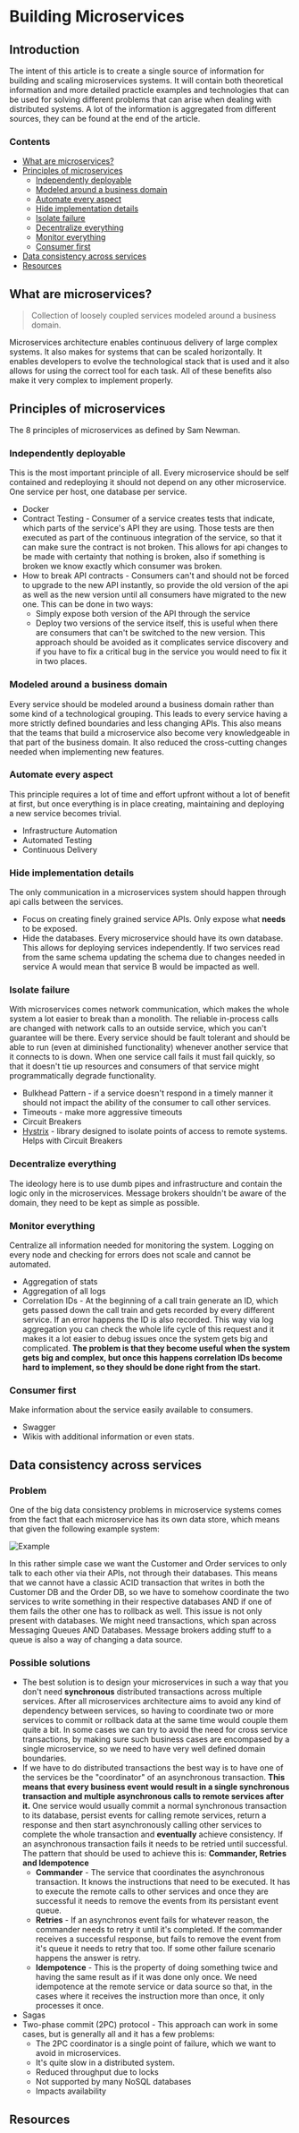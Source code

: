 # Building Microservices
## Introduction
The intent of this article is to create a single source of information for building and scaling microservices systems. It will contain both theoretical information and more detailed practicle examples and technologies that can be used for solving different problems that can arise when dealing with distributed systems. 
A lot of the information is aggregated from different sources, they can be found at the end of the article.

### Contents
 - [What are microservices?](#what-are-microservices)
 - [Principles of microservices](#principles-of-microservices)
	 - [Independently deployable](#independently-deployable)
	 - [Modeled around a business domain](#modeled-around-a-business-domain)
	 - [Automate every aspect](#automate-every-aspect)
	 - [Hide implementation details](#hide-implementation-details)
	 - [Isolate failure](#isolate-failure)
	 - [Decentralize everything](#decentralize-everything)
	 - [Monitor everything](#monitor-everything)
	 - [Consumer first](#consumer-first)
 - [Data consistency across services](#data-consistency-across-services)
 - [Resources](#resources)

## What are microservices?

> Collection of loosely coupled services modeled around a business domain.

Microservices architecture enables continuous delivery of large complex systems. It also makes for systems that can be scaled horizontally. It enables developers to evolve the technological stack that is used and it also allows for using the correct tool for each task. All of these benefits also make it very complex to implement properly.

## Principles of microservices
The 8 principles of microservices as defined by Sam Newman.

 ### Independently deployable
 This is the most important principle of all.
 Every microservice should be self contained and redeploying it should not    depend on any other microservice. 
 One service per host, one database per service. 
 
 - Docker
 - Contract Testing - Consumer of a service creates tests that indicate, which parts of the service's API they are using. Those tests are then executed as part of the continuous integration of the service, so that it can make sure the contract is not broken. This allows for api changes to be made with certainty that nothing is broken, also if something is broken we know exactly which consumer was broken.
 - How to break API contracts - Consumers can't and should not be forced to upgrade to the new API instantly, so provide the old version of the api as well as the new version until all consumers have migrated to the new one. This can be done in two ways:
	 - Simply expose both version of the API through the service
	 - Deploy two versions of the service itself, this is useful when there are consumers that can't be switched to the new version. This approach should be avoided as it complicates service discovery and if you have to fix a critical bug in the service you would need to fix it in two places.

 ### Modeled around a business domain
 Every service should be modeled around a business domain rather than some kind of a technological grouping. This leads to every service having a more strictly defined boundaries and less changing APIs. This also means that the teams that build a microservice also become very knowledgeable in that part of the business domain. It also reduced the cross-cutting changes needed when implementing new features.
 
 ### Automate every aspect
 This principle requires a lot of time and effort upfront without a lot of benefit at first, but once everything is in place creating, maintaining and deploying a new service becomes trivial.
 
 - Infrastructure Automation
 - Automated Testing
 - Continuous Delivery

 ### Hide implementation details
 The only communication in a microservices system should happen through api calls between the services.

 - Focus on creating finely grained service APIs. Only expose what **needs** to be exposed.
 - Hide the databases. Every microservice should have its own database. This allows for deploying services independently. If two services read from the same schema updating the schema due to changes needed in service A would mean that service B would be impacted as well.
 
 ### Isolate failure
 With microservices comes network communication, which makes the whole system a lot easier to break than a monolith. The reliable in-process calls are changed with network calls to an outside service, which you can't guarantee will be there. 
 Every service should be fault tolerant and should be able to run (even at   diminished functionality) whenever another service that it connects to is down.
 When one service call fails it must fail quickly, so that it doesn't tie up resources and consumers of that service might programmatically degrade functionality.
 
 - Bulkhead Pattern - if a service doesn't respond in a timely manner it should not impact the ability of the consumer to call other services.
 - Timeouts - make more aggressive timeouts
 - Circuit Breakers
 - [Hystrix](https://github.com/Netflix/hystrix) - library designed to isolate points of access to remote systems. Helps with Circuit Breakers

 ### Decentralize everything
 The ideology here is to use dumb pipes and infrastructure and contain the logic only in the microservices. Message brokers shouldn't be aware of the domain, they need to be kept as simple as possible. 
 ### Monitor everything
 Centralize all information needed for monitoring the system. Logging on every node and checking for errors does not scale and cannot be automated.
 
 - Aggregation of stats
 - Aggregation of all logs
 - Correlation IDs - At the beginning of a call train generate an ID, which gets passed down the call train and gets recorded by every different service. If an error happens the ID is also recorded. This way via log aggregation you can check the whole life cycle of this request and it makes it a lot easier to debug issues once the system gets big and complicated. **The problem is that they become useful when the system gets big and complex, but once this happens correlation IDs become hard to implement, so they should be done right from the start.**

 ### Consumer first
 Make information about the service easily available to consumers.
 - Swagger
 - Wikis with additional information or even stats.

## Data consistency across services
### Problem
One of the big data consistency problems in microservice systems comes from the fact that each microservice has its own data store, which means that given the following example system:

![Example](/img/acid-example-services.PNG?raw=true)

In this rather simple case we want the Customer and Order services to only talk to each other via their APIs, not through their databases. This means that we cannot have a classic ACID transaction that writes in both the Customer DB and the Order DB, so we have to somehow coordinate the two services to write something in their respective databases AND if one of them fails the other one has to rollback as well.
This issue is not only present with databases. We might need transactions, which span across Messaging Queues AND Databases. Message brokers adding stuff to a queue is also a way of changing a data source.

### Possible solutions
- The best solution is to design your microservices in such a way that you don't need **synchronous** distributed transactions across multiple services. After all microservices architecture aims to avoid any kind of dependency between services, so having to coordinate two or more services to commit or rollback data at the same time would couple them quite a bit. In some cases we can try to avoid the need for cross service transactions, by making sure such business cases are encompased by a single microservice, so we need to have very well defined domain boundaries.
 - If we have to do distributed transactions the best way is to have one of the services be the "coordinator" of an asynchronous transaction. **This means that every business event would result in a single synchronous transaction and multiple asynchronous calls to remote services after it.** One service would usually commit a normal synchronous transaction to its database, persist events for calling remote services, return a response and then start asynchronously calling other services to complete the whole transaction and **eventually** achieve consistency. If an asynchronous transaction fails it needs to be retried until successful. The pattern that should be used to achieve this is: **Commander, Retries and Idempotence**
	 - **Commander** - The service that coordinates the asynchronous transaction. It knows the instructions that need to be executed. It has to execute the remote calls to other services and once they are successful it needs to remove the events from its persistant event queue.
	 - **Retries** - If an asynchronos event fails for whatever reason, the commander needs to retry it until it's completed. If the commander receives a successful response, but fails to remove the event from it's queue it needs to retry that too. If some other failure scenario happens the answer is retry.
	 - **Idempotence** - This is the property of doing something twice and having the same result as if it was done only once. We need idempotence at the remote service or data source so that, in the cases where it receives the instruction more than once, it only processes it once.
 - Sagas
 - Two-phase commit (2PC) protocol - This approach can work in some cases, but is generally  all and it has a few problems:
	 - The 2PC coordinator is a single point of failure, which we want to avoid in microservices.
	 - It's quite slow in a distributed system.
	 - Reduced throughput due to locks
	 - Not supported by many NoSQL databases
	 - Impacts availability

## Resources
<!--stackedit_data:
eyJoaXN0b3J5IjpbLTEzOTEyMjE0NzcsLTE1MjI1MDk5NjcsMT
YyOTY1OTE3MSwtNDU5NTAzMTYxLDExMzU3MTMzOTgsLTE3OTEy
MTc5NzYsLTEzOTYzNTc5MDMsLTEzNzcxOTM3OTksOTY2NTQ3ND
IyLDEwNTA4NjM4NjgsLTcwNjYxNzA5LC0xNTk4NTc2NjM4LDcz
ODAxNzI4OCw2NzcyNjQ3ODAsLTIwMTE2ODMyOTIsLTc2ODc0Nj
I0LDc3MjQ2MzYzNCw1NjY5Mzc1NiwyNTk0MTM3NDUsMTc0Njg0
MDM0XX0=
-->